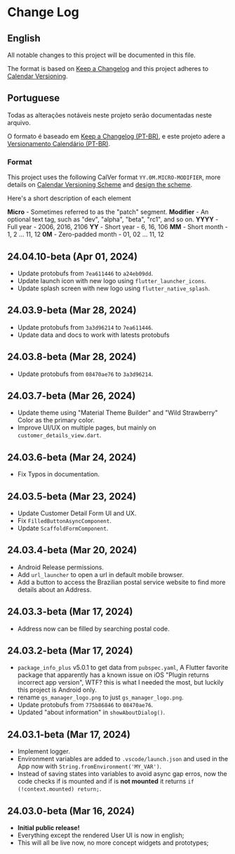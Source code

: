 # Change Log

## English

All notable changes to this project will be documented in this file.

The format is based on [Keep a Changelog](http://keepachangelog.com/)
and this project adheres to [Calendar Versioning](https://calver.org/overview.html).

## Portuguese

Todas as alterações notáveis ​​neste projeto serão documentadas neste arquivo.

O formato é baseado em [Keep a Changelog (PT-BR)](https://keepachangelog.com/pt-BR/1.0.0/),
e este projeto adere a [Versionamento Calendário (PT-BR)](https://calver.org/overview_pt_br.html).

### Format

This project uses the following CalVer format `YY.0M.MICRO-MODIFIER`, more details on [Calendar Versioning Scheme](https://calver.org/#scheme) and [design the scheme](https://sedimental.org/designing_a_version.html).

Here's a short description of each element

**Micro** - Sometimes referred to as the "patch" segment.
**Modifier** - An optional text tag, such as "dev", "alpha", "beta", "rc1", and so on.
**YYYY** - Full year - 2006, 2016, 2106
**YY** - Short year - 6, 16, 106
**MM** - Short month - 1, 2 ... 11, 12
**0M** - Zero-padded month - 01, 02 ... 11, 12

<!-- FIX: `customer_details_view.dart` does **NOT** show error on FutureBuilder in AlertDialog when an error occurs -->

<!--
## 24.04.11-beta (Apr XX, 2024)

- TODO: Compatible with Server version `1.0.0-RC-1`
-->

## 24.04.10-beta (Apr 01, 2024)

- Update protobufs from `7ea611446` to `a24eb09dd`.
- Update launch icon with new logo using `flutter_launcher_icons`.
- Update splash screen with new logo using `flutter_native_splash`.

## 24.03.9-beta (Mar 28, 2024)

- Update protobufs from `3a3d96214` to `7ea611446`.
- Update data and docs to work with latests protobufs

## 24.03.8-beta (Mar 28, 2024)

- Update protobufs from `08470ae76` to `3a3d96214`.

## 24.03.7-beta (Mar 26, 2024)

- Update theme using "Material Theme Builder" and "Wild Strawberry" Color as the primary color.
- Improve UI/UX on multiple pages, but mainly on `customer_details_view.dart`.

## 24.03.6-beta (Mar 24, 2024)

- Fix Typos in documentation.

## 24.03.5-beta (Mar 23, 2024)

- Update Customer Detail Form UI and UX.
- Fix `FilledButtonAsyncComponent`.
- Update `ScaffoldFormComponent`.

## 24.03.4-beta (Mar 20, 2024)

- Android Release permissions.
- Add `url_launcher` to open a url in default mobile browser.
- Add a button to access the Brazilian postal service website to find more details about an Address.

## 24.03.3-beta (Mar 17, 2024)

- Address now can be filled by searching postal code.

## 24.03.2-beta (Mar 17, 2024)

- `package_info_plus` v5.0.1 to get data from `pubspec.yaml`, A Flutter favorite package that apparently has a known issue on iOS  "Plugin returns incorrect app version", WTF? this is what I needed the most, but luckily this project is Android only.
- rename `gs_manager_logo.png` to just `gs_manager_logo.png`.
- Update protobufs from `775b86846` to `08470ae76`.
- Updated "about information" in `showAboutDialog()`.

## 24.03.1-beta (Mar 17, 2024)

- Implement logger.
- Environment variables are added to `.vscode/launch.json` and used in the App now with `String.fromEnvironment('MY_VAR')`.
- Instead of saving states into variables to avoid async gap erros, now the code checks if is mounted and if is **not mounted** it returns `if (!context.mounted) return;`.

## 24.03.0-beta (Mar 16, 2024)

- **Initial public release!**
- Everything except the rendered User UI is now in english;
- This will all be live now, no more concept widgets and prototypes;
